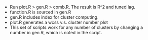 * Run plot.R > gen.R > comb.R. The result is R^2 and tuned lag.
* function.R is sourced in gen.R
* gen.R includes index for cluster computing.
* plot.R generates a wcss v.s. cluster number plot
* This set of scripts work for any number of clusters by changing a number in gen.R, which is noted in the script.

